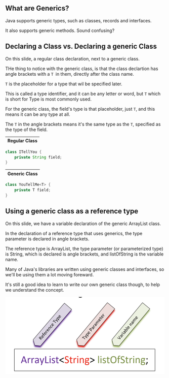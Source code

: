## What are Generics?
Java supports generic types, such as classes, records and interfaces.

It also supports generic methods. Sound confusing?

## Declaring a Class vs. Declaring a generic Class
On this slide, a regular class declaration, next to a generic class.

THe thing to notice with the generic class, is that the class declartion has angle brackets with a `T `in them, directly after the class name.

`T` is the placeholder for a type that wil be specified later.

This is called a type identifier, and it can be any letter or word, but `T` which is short for Type is most commonly used.

For the generic class, the field's type is that placeholder, just `T`, and this means it can be any type at all.

The `T` in the angle brackets means it's the same type as the `T`, specified as the type of the field.

| Regular Class |
| - |
```java
class ITellYou {
    private String field;
}
```
| Generic Class |
| - |
```java 
class YouTellMe<T> {
    private T field;
}
```

## Using a generic class as a reference type
On this slide, we have a variable declaration of the generic ArrayList class.

In the declaration of a reference type that uses generics, the type parameter is declared in angle brackets.

The reference type is ArrayList, the type parameter (or parameterized type) is String, which is declared is angle brackets, and listOfString is the variable name.

Many of Java's libraries are written using generic classes and interfaces, so we'll be using them a lot moving foreward.

It's still a good idea to learn to write our own generic class though, to help we understand the concept.

![image_1.png](image_1.png)

